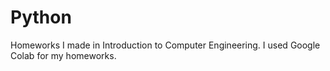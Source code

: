 # Python
Homeworks I made in Introduction to Computer Engineering. I used Google Colab for my homeworks.
